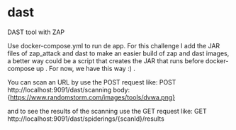 # dast
DAST tool with ZAP

Use docker-compose.yml to run de app.
For this challenge I add the JAR files of zap_attack and dast to make an easier build of zap and dast images, 
a better way could be a script that creates the JAR that runs before docker-compose up .
For now, we have this way :) .

You can scan an URL by use the 
POST request like:
POST http://localhost:9091/dast/scanning 
body: 
{https://www.randomstorm.com/images/tools/dvwa.png}

and to see the results of the scanning use the
GET request like:
GET http://localhost:9091/dast/spiderings/{scanId}/results


